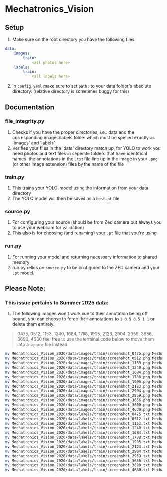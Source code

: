 # Mechatronics_Vision

## Setup
1. Make sure on the root directory you have the following files:
```yaml
data:
    images:
        train:
            <all photos here>
    labels:
        train:
            <all labels here>
```
2. In `config.yaml` make sure to set `path:` to your data folder's absolute directory. (relative directory is sometimes buggy for this)

## Documentation
### file_integrity.py
1. Checks if you have the proper directories, i.e.: data and the corresponding images/labels folder which must be spelled exactly as 'images' and 'labels'
2. Verifies your files in the 'data' directory match up, for YOLO to work you need photos and text files in seperate folders that have identifical names. the annotations in the `.txt` file line up in the image in your `.png` (or other image extension) files by the name of the file
### train.py 
1. This trains your YOLO-model using the information from your data directory
2. The YOLO model will then be saved as a `best.pt` file
### source.py
1. For configuring your source (should be from Zed camera but always you to use your webcam for validation)
2. This also is for choosing (and renaming) your `.pt` file that you're using
### run.py
1. For running your model and returning necessary information to shared memory
2. run.py relies on `source.py` to be configured to the ZED camera and your `.pt` model.
## Please Note:
### This issue pertains to Summer 2025 data:
1. The following images won't work due to their annotation being off bound, you can choose to force their annotations to `1 0.5 0.5 1 1` or delete them entirely.
> 0475, 0512, 1153, 1240, 1684, 1788, 1995, 2123, 2904, 2959, 3656, 3690, 4630
feel free to use the terminal code below to move them into a `ignore` file instead
```bash
mv Mechatronics_Vision_2026/data/images/train/screenshot_0475.png Mechatronics_Vision_2026/data/images/ignore
mv Mechatronics_Vision_2026/data/images/train/screenshot_0512.png Mechatronics_Vision_2026/data/images/ignore
mv Mechatronics_Vision_2026/data/images/train/screenshot_1153.png Mechatronics_Vision_2026/data/images/ignore
mv Mechatronics_Vision_2026/data/images/train/screenshot_1240.png Mechatronics_Vision_2026/data/images/ignore
mv Mechatronics_Vision_2026/data/images/train/screenshot_1684.png Mechatronics_Vision_2026/data/images/ignore
mv Mechatronics_Vision_2026/data/images/train/screenshot_1788.png Mechatronics_Vision_2026/data/images/ignore
mv Mechatronics_Vision_2026/data/images/train/screenshot_1995.png Mechatronics_Vision_2026/data/images/ignore
mv Mechatronics_Vision_2026/data/images/train/screenshot_2123.png Mechatronics_Vision_2026/data/images/ignore
mv Mechatronics_Vision_2026/data/images/train/screenshot_2904.png Mechatronics_Vision_2026/data/images/ignore
mv Mechatronics_Vision_2026/data/images/train/screenshot_2959.png Mechatronics_Vision_2026/data/images/ignore
mv Mechatronics_Vision_2026/data/images/train/screenshot_3656.png Mechatronics_Vision_2026/data/images/ignore
mv Mechatronics_Vision_2026/data/images/train/screenshot_3690.png Mechatronics_Vision_2026/data/images/ignore
mv Mechatronics_Vision_2026/data/images/train/screenshot_4630.png Mechatronics_Vision_2026/data/images/ignore
mv Mechatronics_Vision_2026/data/labels/train/screenshot_0475.txt Mechatronics_Vision_2026/data/labels/ignore
mv Mechatronics_Vision_2026/data/labels/train/screenshot_0512.txt Mechatronics_Vision_2026/data/labels/ignore
mv Mechatronics_Vision_2026/data/labels/train/screenshot_1153.txt Mechatronics_Vision_2026/data/labels/ignore
mv Mechatronics_Vision_2026/data/labels/train/screenshot_1240.txt Mechatronics_Vision_2026/data/labels/ignore
mv Mechatronics_Vision_2026/data/labels/train/screenshot_1684.txt Mechatronics_Vision_2026/data/labels/ignore
mv Mechatronics_Vision_2026/data/labels/train/screenshot_1788.txt Mechatronics_Vision_2026/data/labels/ignore
mv Mechatronics_Vision_2026/data/labels/train/screenshot_1995.txt Mechatronics_Vision_2026/data/labels/ignore
mv Mechatronics_Vision_2026/data/labels/train/screenshot_2123.txt Mechatronics_Vision_2026/data/labels/ignore
mv Mechatronics_Vision_2026/data/labels/train/screenshot_2904.txt Mechatronics_Vision_2026/data/labels/ignore
mv Mechatronics_Vision_2026/data/labels/train/screenshot_2959.txt Mechatronics_Vision_2026/data/labels/ignore
mv Mechatronics_Vision_2026/data/labels/train/screenshot_3656.txt Mechatronics_Vision_2026/data/labels/ignore
mv Mechatronics_Vision_2026/data/labels/train/screenshot_3690.txt Mechatronics_Vision_2026/data/labels/ignore
mv Mechatronics_Vision_2026/data/labels/train/screenshot_4630.txt Mechatronics_Vision_2026/data/labels/ignore
```